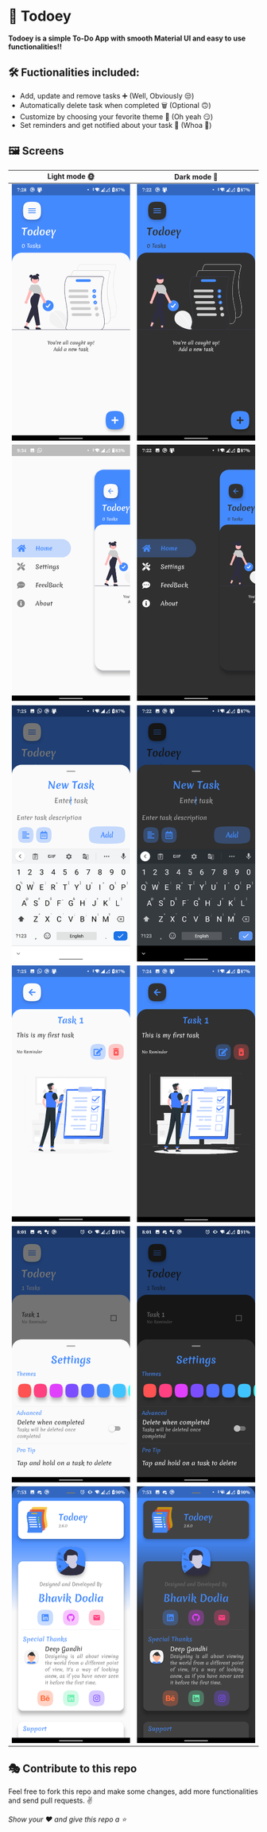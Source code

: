 # 📝 Todoey

<b>Todoey is a simple To-Do App with smooth Material UI and easy to use functionalities!!</b>

## 🛠 Fuctionalities included:

- Add, update and remove tasks ➕ (Well, Obviously 😒)
- Automatically delete task when completed 🗑 (Optional 🙃)
- Customize by choosing your fevorite theme 🎨 (Oh yeah 😏)
- Set reminders and get notified about your task 🚨 (Whoa 🤯)

## 🖼 Screens

| Light mode 🌞 | Dark mode 🌚 |
| --------------------------------------------------------- | ------------------------------------------------------------- |
| <img src="Screenshots\home.png" >     | <img src="Screenshots\home_dark.png" >    |
| <img src="Screenshots\menu.png" >     | <img src="Screenshots\menu_dark.png" >    |
| <img src="Screenshots\new_task.png" > | <img src="Screenshots\new_task_dark.png" >|
| <img src="Screenshots\details.png" >  | <img src="Screenshots\details_dark.png" > |
| <img src="Screenshots\settings.png" > | <img src="Screenshots\settings_dark.png" >|
| <img src="Screenshots\about.png" >    | <img src="Screenshots\about_dark.png" >   |

## 🎭 Contribute to this repo

Feel free to fork this repo and make some changes, add more functionalities and send pull requests. ✌

*Show your ❤ and give this repo a ⭐*